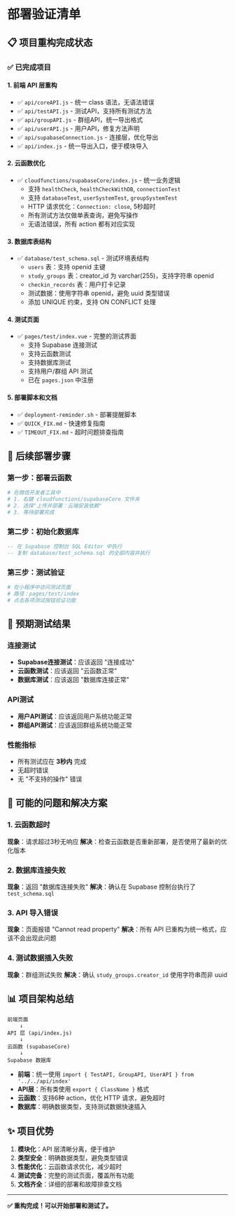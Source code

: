 # 部署验证清单

## 📋 项目重构完成状态

### ✅ 已完成项目

#### 1. 前端 API 层重构
- ✅ `api/coreAPI.js` - 统一 class 语法，无语法错误
- ✅ `api/testAPI.js` - 测试API，支持所有测试方法
- ✅ `api/groupAPI.js` - 群组API，统一导出格式
- ✅ `api/userAPI.js` - 用户API，修复方法声明
- ✅ `api/supabaseConnection.js` - 连接层，优化导出
- ✅ `api/index.js` - 统一导出入口，便于模块导入

#### 2. 云函数优化
- ✅ `cloudfunctions/supabaseCore/index.js` - 统一业务逻辑
  - 支持 `healthCheck`, `healthCheckWithDB`, `connectionTest`
  - 支持 `databaseTest`, `userSystemTest`, `groupSystemTest`
  - HTTP 请求优化：`Connection: close`, 5秒超时
  - 所有测试方法仅做单表查询，避免写操作
  - 无语法错误，所有 action 都有对应实现

#### 3. 数据库表结构
- ✅ `database/test_schema.sql` - 测试环境表结构
  - `users` 表：支持 openid 主键
  - `study_groups` 表：creator_id 为 varchar(255)，支持字符串 openid
  - `checkin_records` 表：用户打卡记录
  - 测试数据：使用字符串 openid，避免 uuid 类型错误
  - 添加 UNIQUE 约束，支持 ON CONFLICT 处理

#### 4. 测试页面
- ✅ `pages/test/index.vue` - 完整的测试界面
  - 支持 Supabase 连接测试
  - 支持云函数测试
  - 支持数据库测试
  - 支持用户/群组 API 测试
  - 已在 `pages.json` 中注册

#### 5. 部署脚本和文档
- ✅ `deployment-reminder.sh` - 部署提醒脚本
- ✅ `QUICK_FIX.md` - 快速修复指南
- ✅ `TIMEOUT_FIX.md` - 超时问题排查指南

## 🚀 后续部署步骤

### 第一步：部署云函数
```bash
# 在微信开发者工具中
# 1. 右键 cloudfunctions/supabaseCore 文件夹
# 2. 选择"上传并部署：云端安装依赖"
# 3. 等待部署完成
```

### 第二步：初始化数据库
```sql
-- 在 Supabase 控制台 SQL Editor 中执行
-- 复制 database/test_schema.sql 的全部内容并执行
```

### 第三步：测试验证
```bash
# 在小程序中访问测试页面
# 路径：pages/test/index
# 点击各项测试按钮验证功能
```

## 🎯 预期测试结果

### 连接测试
- **Supabase连接测试**：应该返回 "连接成功"
- **云函数测试**：应该返回 "云函数正常"  
- **数据库测试**：应该返回 "数据库连接正常"

### API测试
- **用户API测试**：应该返回用户系统功能正常
- **群组API测试**：应该返回群组系统功能正常

### 性能指标
- 所有测试应在 **3秒内** 完成
- 无超时错误
- 无 "不支持的操作" 错误

## 🔧 可能的问题和解决方案

### 1. 云函数超时
**现象**：请求超过3秒无响应
**解决**：检查云函数是否重新部署，是否使用了最新的优化版本

### 2. 数据库连接失败
**现象**：返回 "数据库连接失败"
**解决**：确认在 Supabase 控制台执行了 `test_schema.sql`

### 3. API 导入错误
**现象**：页面报错 "Cannot read property"
**解决**：所有 API 已重构为统一格式，应该不会出现此问题

### 4. 测试数据插入失败
**现象**：群组测试失败
**解决**：确认 `study_groups.creator_id` 使用字符串而非 uuid

## 📊 项目架构总结

```
前端页面
    ↓ 
API 层 (api/index.js)
    ↓
云函数 (supabaseCore)
    ↓
Supabase 数据库
```

- **前端**：统一使用 `import { TestAPI, GroupAPI, UserAPI } from '../../api/index'`
- **API层**：所有类使用 `export { ClassName }` 格式
- **云函数**：支持6种 action，优化 HTTP 请求，避免超时
- **数据库**：明确数据类型，支持测试数据快速插入

## ✨ 项目优势

1. **模块化**：API 层清晰分离，便于维护
2. **类型安全**：明确数据类型，避免类型错误
3. **性能优化**：云函数请求优化，减少超时
4. **测试完备**：完整的测试页面，覆盖所有功能
5. **文档齐全**：详细的部署和故障排查文档

---

**✅ 重构完成！可以开始部署和测试了。**
